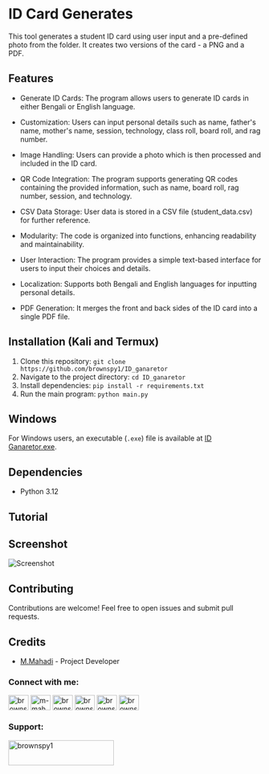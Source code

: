 # ID Card Generates

This tool generates a student ID card using user input and a pre-defined photo from the folder. It creates two versions of the card - a PNG and a PDF.
## Features

- Generate ID Cards: The program allows users to generate ID cards in either Bengali or English language.

- Customization: Users can input personal details such as name, father's name, mother's name, session, technology, class roll, board roll, and rag number.

- Image Handling: Users can provide a photo which is then processed and included in the ID card.

- QR Code Integration: The program supports generating QR codes containing the provided information, such as name, board roll, rag number, session, and technology.

- CSV Data Storage: User data is stored in a CSV file (student_data.csv) for further reference.

- Modularity: The code is organized into functions, enhancing readability and maintainability.

- User Interaction: The program provides a simple text-based interface for users to input their choices and details.

- Localization: Supports both Bengali and English languages for inputting personal details.

- PDF Generation: It merges the front and back sides of the ID card into a single PDF file.

## Installation (Kali and Termux)

1. Clone this repository: `git clone https://github.com/brownspy1/ID_ganaretor`
2. Navigate to the project directory: `cd ID_ganaretor`
3. Install dependencies: `pip install -r requirements.txt`
4. Run the main program: `python main.py`

## Windows

For Windows users, an executable (`.exe`) file is available at [ID Ganaretor.exe](https://github.com/brownspy1/ID_ganaretor/raw/main/ID%20Ganaretor.exe).

## Dependencies

- Python 3.12


## Tutorial

## Screenshot
![Screenshot](https://github.com/brownspy1/ID_ganaretor/blob/main/Assats/Mockup.png)

## Contributing

Contributions are welcome! Feel free to open issues and submit pull requests.

## Credits

- [M.Mahadi](https://github.com/brownspy1) - Project Developer
<h3 align="left">Connect with me:</h3>
<p align="left">
<a href="https://twitter.com/brownspy1" target="blank"><img align="center" src="https://raw.githubusercontent.com/rahuldkjain/github-profile-readme-generator/master/src/images/icons/Social/twitter.svg" alt="brownspy1" height="30" width="40" /></a>
<a href="https://linkedin.com/in/m-mahadi-hasan-aa8422228" target="blank"><img align="center" src="https://raw.githubusercontent.com/rahuldkjain/github-profile-readme-generator/master/src/images/icons/Social/linked-in-alt.svg" alt="m-mahadi-hasan-aa8422228" height="30" width="40" /></a>
<a href="https://fb.com/brownspy1" target="blank"><img align="center" src="https://raw.githubusercontent.com/rahuldkjain/github-profile-readme-generator/master/src/images/icons/Social/facebook.svg" alt="brownspy1" height="30" width="40" /></a>
<a href="https://instagram.com/brownspy1" target="blank"><img align="center" src="https://raw.githubusercontent.com/rahuldkjain/github-profile-readme-generator/master/src/images/icons/Social/instagram.svg" alt="brownspy1" height="30" width="40" /></a>
<a href="https://www.youtube.com/c/brownspy1" target="blank"><img align="center" src="https://raw.githubusercontent.com/rahuldkjain/github-profile-readme-generator/master/src/images/icons/Social/youtube.svg" alt="brownspy1" height="30" width="40" /></a>
<a href="https://discord.gg/brownspy1" target="blank"><img align="center" src="https://raw.githubusercontent.com/rahuldkjain/github-profile-readme-generator/master/src/images/icons/Social/discord.svg" alt="brownspy1" height="30" width="40" /></a>
</p>


<h3 align="left">Support:</h3>
<p><a href="https://www.buymeacoffee.com/brownspy1"> <img align="left" src="https://cdn.buymeacoffee.com/buttons/v2/default-yellow.png" height="50" width="210" alt="brownspy1" /></a></p><br><br>
